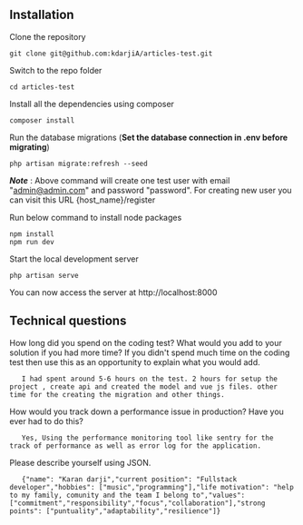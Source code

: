 ## Installation
Clone the repository

    git clone git@github.com:kdarjiA/articles-test.git

Switch to the repo folder

    cd articles-test

Install all the dependencies using composer

    composer install

Run the database migrations (**Set the database connection in .env before migrating**)

    php artisan migrate:refresh --seed

***Note*** : Above command will create one test user with email "admin@admin.com" and password "password".
For creating new user you can visit this URL {host_name}/register

Run below command to install node packages

    npm install
    npm run dev     

Start the local development server

    php artisan serve

You can now access the server at http://localhost:8000

## Technical questions

How long did you spend on the coding test? What would you add to your solution if you had more time? If you didn't spend much time on the coding test then use this as an opportunity to explain what you would add.

       I had spent around 5-6 hours on the test. 2 hours for setup the project , create api and created the model and vue js files. other time for the creating the migration and other things.

How would you track down a performance issue in production? Have you ever had to do this?

       Yes, Using the performance monitoring tool like sentry for the track of performance as well as error log for the application.

Please describe yourself using JSON.

       {"name": "Karan darji","current position": "Fullstack developer","hobbies": ["music","programming"],"life motivation": "help to my family, comunity and the team I belong to","values": ["commitment","responsibility","focus","collaboration"],"strong points": ["puntuality","adaptability","resilience"]}



